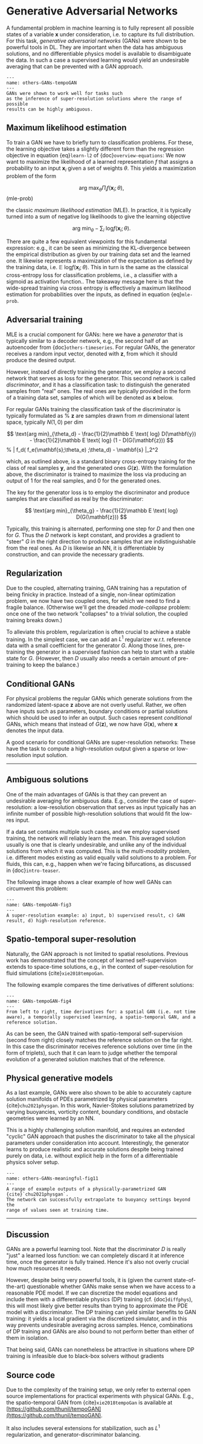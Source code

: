 Generative Adversarial Networks
=======================

A fundamental problem in machine learning is to fully represent
all possible states of a variable $\mathbf{x}$ under consideration,
i.e. to capture its full distribution.
For this task, _generative adversarial networks_ (GANs) were
shown to be powerful tools in DL. They are important when the data has ambiguous solutions,
and no differentiable physics model is available to disambiguate the data. In such a case
a supervised learning would yield an undesirable averaging that can be prevented with
a GAN approach.

```{figure} resources/others-GANs-tempoGAN.jpg
---
name: others-GANs-tempoGAN
---
GANs were shown to work well for tasks such 
as the inference of super-resolution solutions where the range of possible
results can be highly ambiguous.
```

## Maximum likelihood estimation

To train a GAN we have to briefly turn to classification problems.
For these, the learning objective takes a slightly different form than the
regression objective in equation {eq}`learn-l2` of {doc}`overview-equations`:
We now want to maximize the likelihood of a learned representation
$f$ that assigns a probability to an input $\mathbf{x}_i$ given a set of weights $\theta$. 
This yields a maximization problem of the form 

$$
\text{arg max}_{\theta} \Pi_i f(\mathbf{x}_i;\theta) ,
$$ (mle-prob)

the classic _maximum likelihood estimation_ (MLE). In practice, it is typically turned into
a sum of negative log likelihoods to give the learning objective

$$
\text{arg min}_{\theta} - \sum_i \text{ log} f(\mathbf{x}_i;\theta) .
$$

There are quite a few equivalent viewpoints for this fundamental expression:
e.g., it can be seen as minimizing the KL-divergence between the empirical distribution
as given by our training data set and the learned one. It likewise represents a maximization
of the expectation as defined by the training data, i.e. 
$\mathbb E \text{ log} f(\mathbf{x}_i;\theta)$.
This in turn is the same as the classical cross-entropy loss for classification problems, 
i.e., a classifier with a sigmoid as activation function..
The takeaway message here is that the wide-spread training via cross entropy 
is effectively a maximum likelihood estimation for probabilities over the inputs,
as defined in equation {eq}`mle-prob`.

## Adversarial training

MLE is a crucial component for GANs: here we have a _generator_ that is typically
similar to a decoder network, e.g., the second half of an autoencoder from {doc}`others-timeseries`.
For regular GANs, the generator receives a random input vector, denoted with $\mathbf{z}$,
from which it should produce the desired output.

However, instead of directly training the generator, we employ a second network
that serves as loss for the generator. This second network is called _discriminator_,
and it has a classification task: to distinguish the generated samples from "real" ones. 
The real ones are typically provided in the form of a training data set, samples of 
which will be denoted as $\mathbf{x}$ below.

For regular GANs training the classification task of the discriminator is typically formulated as 
% $\mathbf{z}$ are samples drawn from $m$ dimensional latent space, typically $N(1,0)$ per dim

$$
\text{arg min}_{\theta_d} 
    - \frac{1}{2}\mathbb E \text{ log} D(\mathbf{y}) 
    - \frac{1}{2}\mathbb E \text{ log} (1 - D(G(\mathbf{z}))
$$
% | f_d( f_e(\mathbf{s};\theta_e) ;\theta_d) - \mathbf{s} |_2^2

which, as outlined above, is a standard binary cross-entropy training for the class of real samples
$\mathbf{y}$, and the generated ones $G(\mathbf{z})$. With the formulation above, the discriminator 
is trained to maximize the loss via producing an output of 1 for the real samples, and 0 for the generated ones.

The key for the generator loss is to employ the discriminator and produce samples that are classified as
real by the discriminator:

$$
\text{arg min}_{\theta_g} 
    - \frac{1}{2}\mathbb E \text{ log} D(G(\mathbf{z}))
$$

Typically, this training is alternated, performing one step for $D$ and then one for $G$.
Thus the $D$ network is kept constant, and provides a gradient to "steer" $G$ in the right direction
to produce samples that are indistinguishable from the real ones. As $D$ is likewise an NN, it is 
differentiable by construction, and can provide the necessary gradients.

## Regularization

Due to the coupled, alternating training, GAN training has a reputation of being finicky in practice. 
Instead of a single, non-linear optimization problem, we now have two coupled ones, for which we need
to find a fragile balance. (Otherwise we'll get the dreaded _mode-collapse_ problem: once one of the two network "collapses" to a trivial solution, the coupled training breaks down.)

To alleviate this problem, regularization is often crucial to achieve a stable training. In the simplest case,
we can add an $L^1$ regularizer w.r.t. reference data with a small coefficient for the generator $G$. Along those lines, pre-training the generator in a supervised fashion can help to start with a stable state for $G$. (However, then $D$ usually also needs a certain amount of pre-training to keep the balance.)

## Conditional GANs

For physical problems the regular GANs which generate solutions from the randomized latent-space 
$\mathbf{z}$ above are not overly useful. Rather, we often have inputs such as parameters, boundary conditions or partial solutions which should be used to infer an output. Such cases represent _conditional_ GANs,
which means that instead of $G(\mathbf{z})$, we now have $G(\mathbf{x})$, where $\mathbf{x}$ denotes the input data.

A good scenario for conditional GANs are super-resolution networks: These have the task to compute a high-resolution output given a sparse or low-resolution input solution.

---

## Ambiguous solutions 

One of the main advantages of GANs is that they can prevent an undesirable 
averaging for ambiguous data. E.g., consider the case of super-resolution: a
low-resolution observation that serves as input typically has an infinite number
of possible high-resolution solutions that would fit the low-res input.

If a data set contains multiple such cases, and we employ supervised training,
the network will reliably learn the mean. This averaged solution usually is one
that is clearly undesirable, and unlike any of the individual solutions from which it was 
computed. This is the _multi-modality_ problem, i.e. different modes existing as valid 
equally valid solutions to a problem. For fluids, this can, e.g., happen when 
we're facing bifurcations, as discussed in {doc}`intro-teaser`.

The following image shows a clear example of how well GANs can circumvent 
this problem:

```{figure} resources/others-GANs-tempoGAN-fig3.jpg
---
name: GANs-tempoGAN-fig3
---
A super-resolution example: a) input, b) supervised result, c) GAN result, d) high-resolution reference.
```


## Spatio-temporal super-resolution

Naturally, the GAN approach is not limited to spatial resolutions. Previous work
has demonstrated that the concept of learned self-supervision extends to space-time
solutions, e.g., in the context of super-resolution for fluid simulations {cite}`xie2018tempoGan`.

The following example compares the time derivatives of different solutions:

```{figure} resources/others-GANs-tempoGAN-fig4.jpg
---
name: GANs-tempoGAN-fig4
---
From left to right, time derivatives for: a spatial GAN (i.e. not time aware), a temporally supervised learning, a spatio-temporal GAN, and a reference solution.
```

As can be seen, the GAN trained with spatio-temporal self-supervision (second from right) closely matches the reference solution on the far right. In this case the discriminator receives reference solutions over time (in the form of triplets), such that it can learn to judge whether the temporal evolution of a generated solution matches that of the reference.


## Physical generative models

As a last example, GANs were also shown to be able to
accurately capture solution manifolds of PDEs parametrized by physical parameters {cite}`chu2021physgan`.
In this work, Navier-Stokes solutions parametrized by varying buoyancies, vorticity content, boundary conditions,
and obstacle geometries were learned by an NN.

This is a highly challenging solution manifold, and requires an extended "cyclic" GAN approach
that pushes the discriminator to take all the physical parameters under consideration into account.
Interestingly, the generator learns to produce realistic and accurate solutions despite 
being trained purely on data, i.e. without explicit help in the form of a differentiable physics solver setup.

```{figure} resources/others-GANs-meaningful-fig11.jpg
---
name: others-GANs-meaningful-fig11
---
A range of example outputs of a physically-parametrized GAN {cite}`chu2021physgan`. 
The network can successfully extrapolate to buoyancy settings beyond the
range of values seen at training time.
```



---

## Discussion

GANs are a powerful learning tool. Note that the discriminator $D$ is really "just" a learned
loss function: we can completely discard it at inference time, once the generator is fully trained.
Hence it's also not overly crucial how much resources it needs.

However, despite being very powerful tools, it is (given the current state-of-the-art) questionable
whether GANs make sense when we have access to a reasonable PDE model. If we can discretize the model
equations and include them with a differentiable physics (DP) training (cf. {doc}`diffphys`), 
this will most likely give
better results than trying to approximate the PDE model with a discriminator.
The DP training can yield similar benefits to GAN training: it yields a local gradient via the
discretized simulator, and in this way prevents undesirable averaging across samples.
Hence, combinations of DP training and GANs are also bound to not perform better than either of
them in isolation.

That being said, GANs can nonetheless be attractive in situations where DP training is 
infeasible due to black-box solvers without gradients

## Source code

Due to the complexity of the training setup, we only refer to external open source
implementations for practical experiments with physical GANs. E.g., 
the spatio-temporal GAN from {cite}`xie2018tempoGan` is available at 
[https://github.com/thunil/tempoGAN](https://github.com/thunil/tempoGAN).

It also includes several extensions for stabilization, such as 
$L^1$ regularization, and generator-discriminator balancing.


